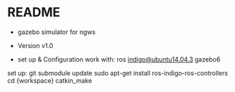 # README #

* gazebo simulator for ngws
* Version v1.0


* set up & Configuration
  work with:
   ros indigo@ubuntu14.04.3
   gazebo6
  
 set up:
        git submodule update
        sudo apt-get install ros-indigo-ros-controllers
	cd {workspace} 
	catkin_make
